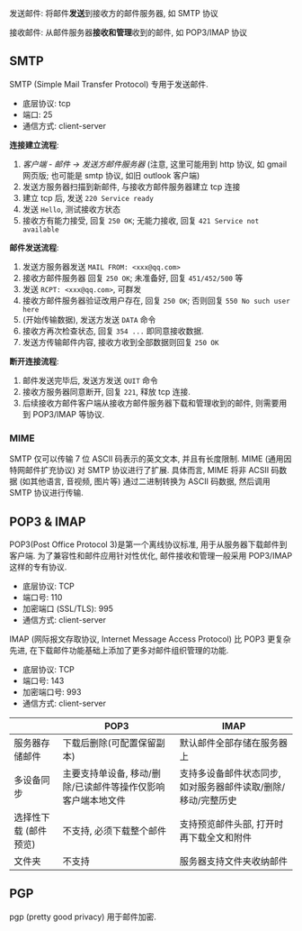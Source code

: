 发送邮件: 将邮件**发送**到接收方的邮件服务器, 如 SMTP 协议

接收邮件: 从邮件服务器**接收和管理**收到的邮件, 如 POP3/IMAP 协议

## SMTP

SMTP (Simple Mail Transfer Protocol) 专用于发送邮件.

- 底层协议: tcp
- 端口: 25
- 通信方式: client-server

**连接建立流程**:
1. *客户端 - 邮件 -> 发送方邮件服务器* (注意, 这里可能用到 http 协议, 如 gmail 网页版; 也可能是 smtp 协议, 如旧 outlook 客户端)   
2. 发送方服务器扫描到新邮件, 与接收方邮件服务器建立 tcp 连接
3. 建立 tcp 后, 发送 `220 Service ready`
4. 发送 `Hello`, 测试接收方状态
5. 接收方有能力接受, 回复 `250 OK`; 无能力接收, 回复 `421 Service not available`

**邮件发送流程**:
1. 发送方服务器发送 `MAIL FROM: <xxx@qq.com>`
2. 接收方邮件服务器 回复 `250 OK`; 未准备好, 回复 `451/452/500` 等
3. 发送 `RCPT: <xxx@qq.com>`, 可群发
4. 接收方邮件服务器验证改用户存在, 回复 `250 OK`; 否则回复 `550 No such user here`
5. (开始传输数据), 发送方发送 `DATA` 命令
6. 接收方再次检查状态, 回复 `354 ...` 即同意接收数据.
7. 发送方传输邮件内容, 接收方收到全部数据则回复 `250 OK`

**断开连接流程**:
1. 邮件发送完毕后, 发送方发送 `QUIT` 命令
2. 接收方服务器同意断开, 回复 `221`, 释放 tcp 连接.
3. 后续接收方邮件客户端从接收方邮件服务器下载和管理收到的邮件, 则需要用到 POP3/IMAP 等协议.

### MIME

SMTP 仅可以传输 7 位 ASCII 码表示的英文文本, 并且有长度限制. MIME (通用因特网邮件扩充协议) 对 SMTP 协议进行了扩展. 具体而言, MIME 将非 ACSII 码数据 (如其他语言, 音视频, 图片等) 通过二进制转换为 ASCII 码数据, 然后调用 SMTP 协议进行传输.

## POP3 & IMAP

POP3(Post Office Protocol 3)是第一个离线协议标准, 用于从服务器下载邮件到客户端. 为了兼容性和邮件应用针对性优化, 邮件接收和管理一般采用 POP3/IMAP 这样的专有协议.

- 底层协议: TCP
- 端口号: 110
- 加密端口 (SSL/TLS): 995
- 通信方式: client-server

IMAP (网际报文存取协议, Internet Message Access Protocol) 比 POP3 更复杂先进, 在下载邮件功能基础上添加了更多对邮件组织管理的功能.

- 底层协议: TCP
- 端口号: 143
- 加密端口号: 993
- 通信方式: client-server

|                       | POP3                       | IMAP                                                  |
| --------------------- | -------------------------- | ----------------------------------------------------- |
| 服务器存储邮件        | 下载后删除(可配置保留副本) | 默认邮件全部存储在服务器上                                 |
| 多设备同步            | 主要支持单设备, 移动/删除/已读邮件等操作仅影响客户端本地文件         | 支持多设备邮件状态同步, 如对服务器邮件读取/删除/移动/完整历史 |
| 选择性下载 (邮件预览) | 不支持, 必须下载整个邮件   | 支持预览邮件头部, 打开时再下载全文和附件              |
| 文件夹                | 不支持                     | 服务器支持文件夹收纳邮件                                                      |

## PGP

pgp (pretty good privacy) 用于邮件加密.